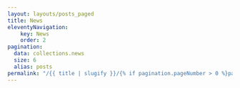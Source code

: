 ```yaml
---
layout: layouts/posts_paged
title: News
eleventyNavigation:
    key: News
    order: 2
pagination:
  data: collections.news
  size: 6
  alias: posts
permalink: "/{{ title | slugify }}/{% if pagination.pageNumber > 0 %}page/{{ pagination.pageNumber + 1}}/{% endif %}"
---
```

